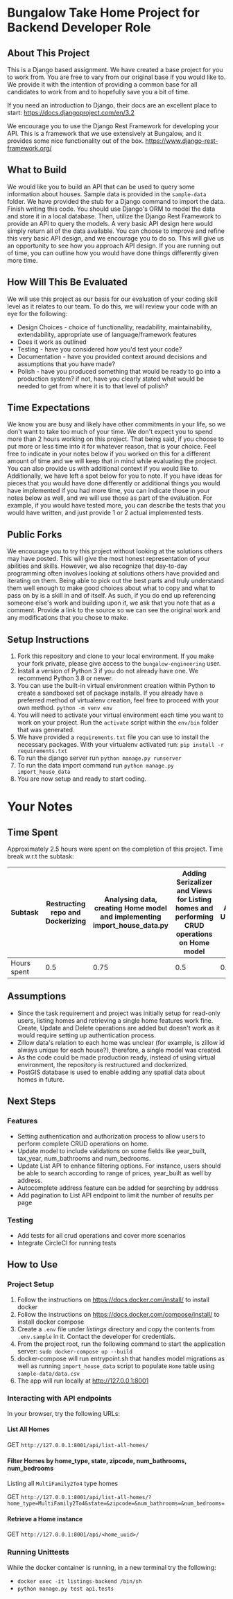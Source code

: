 # Bungalow Take Home Project for Backend Developer Role

## About This Project
This is a Django based assignment. We have created a base project for you to work from. 
You are free to vary from our original base if you would like to. We provide it with the intention of providing 
a common base for all candidates to work from and to hopefully save you a bit of time. 

If you need an introduction to Django, their docs are an excellent place to start: https://docs.djangoproject.com/en/3.2

We encourage you to use the Django Rest Framework for developing your API. This is a framework that we use extensively 
at Bungalow, and it provides some nice functionality out of the box. https://www.django-rest-framework.org/

## What to Build
We would like you to build an API that can be used to query some information about houses.
Sample data is provided in the `sample-data` folder.
We have provided the stub for a Django command to import the data. Finish writing this code.
You should use Django's ORM to model the data and store it in a local database.
Then, utilize the Django Rest Framework to provide an API to query the models.
A very basic API design here would simply return all of the data available.
You can choose to improve and refine this very basic API design, and we encourage you to do so.
This will give us an opportunity to see how you approach API design.
If you are running out of time, you can outline how you would have done things differently given more time.


## How Will This Be Evaluated
We will use this project as our basis for our evaluation of your coding skill level as it relates to our team.
To do this, we will review your code with an eye for the following:

- Design Choices - choice of functionality, readability, maintainability, extendability, appropriate use of language/framework features
- Does it work as outlined
- Testing - have you considered how you'd test your code?
- Documentation - have you provided context around decisions and assumptions that you have made?
- Polish - have you produced something that would be ready to go into a production system?
  if not, have you clearly stated what would be needed to get from where it is to that level of polish?

## Time Expectations
We know you are busy and likely have other commitments in your life, so we don't want to take too much of your time.
We don't expect you to spend more than 2 hours working on this project. That being said, if you choose to put more or
less time into it for whatever reason, that is your choice. Feel free to indicate in your notes below if you worked on
this for a different amount of time and we will keep that in mind while evaluating the project. You can also provide us
with additional context if you would like to. Additionally, we have left a spot below for you to note. If you have ideas 
for pieces that you would have done differently or additional things you would have implemented if you had more time, 
you can indicate those in your notes below as well, and we will use those as part of the evaluation. For example, if you 
would have tested more, you can describe the tests that you would have written, and just provide 1 or 2 actual implemented
tests.

## Public Forks
We encourage you to try this project without looking at the solutions others may have posted. This will give the most
honest representation of your abilities and skills. However, we also recognize that day-to-day programming often involves 
looking at solutions others have provided and iterating on them. Being able to pick out the best parts and truly 
understand them well enough to make good choices about what to copy and what to pass on by is a skill in and of itself. 
As such, if you do end up referencing someone else's work and building upon it, we ask that you note that as a comment. 
Provide a link to the source so we can see the original work and any modifications that you chose to make. 

## Setup Instructions
1. Fork this repository and clone to your local environment. If you make your fork private, please give access to the `bungalow-engineering` user. 
1. Install a version of Python 3 if you do not already have one. We recommend Python 3.8 or newer.
1. You can use the built-in virtual environment creation within Python to create a sandboxed set of package installs. 
   If you already have a preferred method of virtualenv creation, feel free to proceed with your own method. 
   `python -m venv env`    
1. You will need to activate your virtual environment each time you want to work on your project. 
   Run the `activate` script within the `env/bin` folder that was generated.
1. We have provided a `requirements.txt` file you can use to install the necessary packages.
   With your virtualenv activated run: `pip install -r requirements.txt`
1. To run the django server run `python manage.py runserver`
1. To run the data import command run `python manage.py import_house_data`
1. You are now setup and ready to start coding. 


# Your Notes

## Time Spent
Approximately 2.5 hours were spent on the completion of this project. Time break w.r.t the subtask:

Subtask | Restructing repo and Dockerizing | Analysing data, creating Home model and implementing import_house_data.py | Adding Serizalizer and Views for Listing homes and performing CRUD operations on Home model | Adding Unittests | Documentation 
--- | --- | --- | --- |--- |--- 
Hours spent | 0.5 | 0.75 | 0.5 | 0.25 | 0.5 

## Assumptions
* Since the task requirement and project was initially setup for read-only users, listing homes and retrieving a single home features work fine.
Create, Update and Delete operations are added but doesn't work as it would require setting up authentication process.
* Zillow data's relation to each home was unclear (for example, is zillow id always unique for each house?), therefore, a single model was created.
* As the code could be made production ready, instead of using virtual environment, the repository is restructured and dockerized.
* PostGIS database is used to enable adding any spatial data about homes in future.

## Next Steps

### Features
* Setting authentication and authorization process to allow users to perform complete CRUD operations on home.
* Update model to include validations on some fields like year_built, tax_year, num_bathrooms and num_bedrooms.
* Update List API to enhance filtering options. For instance, users should be able to search according to range of prices, year_built as well by address.
* Autocomplete address feature can be added for searching by address
* Add pagination to List API endpoint to limit the number of results per page

### Testing
* Add tests for all crud operations and cover more scenarios
* Integrate CircleCI for running tests

## How to Use

### Project Setup
1. Follow the instructions on https://docs.docker.com/install/ to install docker
2. Follow the instructions on https://docs.docker.com/compose/install/ to install docker compose
3. Create a `.env` file under *listings* directory and copy the contents from `.env.sample` in it. Contact the developer for credentials.
4. From the project root, run the following command to start the application server: 
        `sudo docker-compose up --build`
5. docker-compose will run entrypoint.sh that handles model migrations as well as running `import_house_data` script to populate `Home` table using `sample-data/data.csv` 
6. The app will run locally at http://127.0.0.1:8001

### Interacting with API endpoints
In your browser, try the following URLs:
#### List All Homes
GET `http://127.0.0.1:8001/api/list-all-homes/`

#### Filter Homes by home_type, state, zipcode, num_bathrooms, num_bedrooms 
Listing all `MultiFamily2To4` type homes

GET `http://127.0.0.1:8001/api/list-all-homes/?home_type=MultiFamily2To4&state=&zipcode=&num_bathrooms=&num_bedrooms=`

#### Retrieve a Home instance
GET `http://127.0.0.1:8001/api/<home_uuid>/`

### Running Unittests
While the docker container is running, in a new terminal try the following:

* `docker exec -it listings-backend /bin/sh`
* `python manage.py test api.tests`
